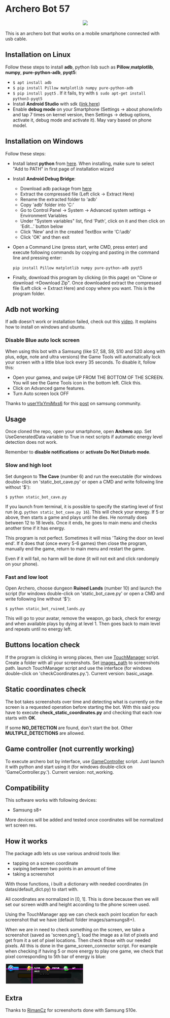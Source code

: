 # Archero Bot 57

<p align="center">
  <img src="https://github.com/fabian57fabian/archero_bot_57/blob/master/logo_small.png">
</p>

This is an archero bot that works on a mobile smartphone connected with usb cable.

## Installation on Linux
Follow these steps to install __adb__, python lisb such as __Pillow__,__matplotlib__, __numpy__, __pure-python-adb__, __pyqt5__:
- `$ apt install adb`
- `$ pip install Pillow matplotlib numpy pure-python-adb`
- `$ pip install pyqt5` . If it fails, try with `$ sudo apt-get install python3-pyqt5`
- Install __Android Studio__ with sdk ([link here](https://developer.android.com/studio))
- Enable __debug mode__ on your Smartphone (Settings -> about phone/info and tap 7 times on kernel version, then Settings -> debug options, activate it, debug mode and activate it). May vary based on phone model.

## Installation on Windows
Follow these steps:
- Install latest __python__ from [here](https://www.python.org/downloads/). When installing, make sure to select "Add to PATH" in first page of installation wizard
- Install __Android Debug Bridge__:
  - Download adb package from [here](https://www.androidworld.it/2017/01/07/adb-fastboot-download-windows-mac-linux-450541/)
  - Extract the compressed file (Left click -> Extract Here)
  - Rename the extracted folder to 'adb'
  - Copy 'adb' folder into 'C:'
  - Go to Control Panel -> System -> Advanced system settings -> Environment Variables
  - Under "System variables" list, find 'Path', click on it and then click on 'Edit...' button below
  - Click 'New' and in the created TextBox write 'C:\adb'
  - Click 'OK' and then exit
- Open a Command Line (press start, write CMD, press enter) and execute following commands by copying and pasting in the command line and pressing enter:
  
  `pip install Pillow matplotlib numpy pure-python-adb pyqt5`
  
- Finally, download this program by clicking (in this page) on "Clone or download ->Download Zip". Once downloaded extract the compressed file (Left click -> Extract Here) and copy where you want. This is the program folder.

## Adb not working
If adb doesn't work or installation failed, check out this [video](https://www.youtube.com/watch?v=vr0GLIufzkM). It explains how to install on windows and ubuntu.

### Disable Blue auto lock screen
When using this bot with a Samsung (like S7, S8, S9, S10 and S20 along with plus, edge, note and ultra versions) the Game Tools will automatically lock your screen with a little blue lock every 35 seconds.
To disable it, follow this:

- Open your gamea, and swipe UP FROM THE BOTTOM OF THE SCREEN. You will see the Game Tools icon in the bottom left. Click this.
- Click on Advanced game features.
- Turn Auto screen lock OFF 

Thanks to [userYIxYmjMxs6](https://us.community.samsung.com/t5/user/viewprofilepage/user-id/14128964) for this [post](https://us.community.samsung.com/t5/Galaxy-S8/Annoying-quot-Drag-Lock-icon-to-unlock-quot/td-p/539737) on samsung community.

## Usage
Once cloned the repo, open your smartphone, open __Archero__ app. Set UseGeneratedData variable to True in next scripts if automatic energy level detection does not work.

Remember to __disable notifications__ or __activate Do Not Disturb mode__.

### Slow and high loot
Set dungeon to **The Cave** (number 6) and run the executable (for windows double-click on 'static_bot_cave.py' or open a CMD and write following line without '$'):
```console
$ python static_bot_cave.py
```
If you launch from terminal, it is possible to specify the starting level of first run (e.g. `python static_bot_cave.py 16`).
This will check your energy. If 5 or above, then starts a game and plays until he dies. He normally does between 12 to 18 levels.
Once it ends, he goes to main menu and checks another time if it has energy.

This program is not perfect. Sometimes it will miss 'Taking the door on level end'. If it does that (once every 5-6 games) then close the program, manually end the game, return to main menu and restart the game.

Even if it will fail, no harm will be done (it will not exit and click randomply on your phone).

### Fast and low loot
Open Archero, choose dungeon **Ruined Lands** (number 10) and launch the script (for windows double-click on 'static_bot_cave.py' or open a CMD and write following line without '$'):
```console
$ python static_bot_ruined_lands.py
```
This will go to your avatar, remove the weapon, go back, check for energy and when available plays by dying at level 1.
Then goes back to main level and repeats until no energy left.

## Buttons location check
If the program is clicking in wrong places, then use [TouchManager](TouchManager.py) script.
Create a folder with all your screenshots.
Set [images_path](https://github.com/fabian57fabian/archero_bot_57/blob/7c698dc856576cb986093dd3b352cb54c774df84/checkCoordinates.py#L46) to screenshots path.
launch TouchManager script and use the interface (for windows double-click on 'checkCoordinates.py.').
Current version: basic_usage.

## Static coordinates check

The bot takes screenshots over time and detecting what is currently on the screen is a requested operation before starting the bot.
With this said you have to execute **check_static_coordinates.py** and checking that each row starts with **OK**.

If some **NO_DETECTION** are found, don't start the bot.
Other **MULTIPLE_DETECTIONS** are allowed.

## Game controller (not currently working)

To execute archero bot by interface, use [GameController](GameController.py) script.
Just launch it with python and start using it (for windows double-click on 'GameController.py.').
Current version: not_working.

## Compatibility
This software works with following devices:
- Samsung s8+

More devices will be added and tested once coordinates will be normalized wrt screen res.

## How it works
The package adb lets us use various android tools like:
- tapping on a screen coordinate
- swiping between two points in an amount of time
- taking a screenshot

With those functions, i built a dictionary with needed coordinates (in datas/default_dict.py) to start with.

All coordinates are normalized in [0, 1]. This is done because then we will set our screen width and height according to the phone screen used.

Using the TouchManager app we can check each point location for each screenshot that we have (default folder images/samsungs8+).

When we are in need to check something on the screen, we take a screenshot (saved as 'screen.png'), load the image as a list of pixels and get from it a set of pixel locations. Then check those with our needed pixels. All this is done in the game_screen_connector script.
For example when checking if having 5 or more energy to play one game, we check that pixel corresponding to 5th bar of energy is blue:

![Check_bar](wiki_data/check_energy_green_bar_location.png)

## Extra

Thanks to [RimanCz](https://github.com/RimanCz) for screenshorts done with Samsung S10e.
